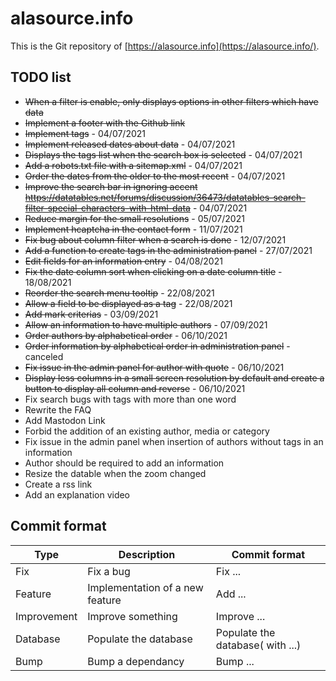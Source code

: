 
# alasource.info

This is the Git repository of [https://alasource.info](https://alasource.info/).

## TODO list

- ~~When a filter is enable, only displays options in other filters which have data~~
- ~~Implement a footer with the Github link~~
- ~~Implement tags~~ - 04/07/2021
- ~~Implement released dates about data~~ - 04/07/2021
- ~~Displays the tags list when the search box is selected~~ - 04/07/2021
- ~~Add a robots.txt file with a sitemap.xml~~ - 04/07/2021
- ~~Order the dates from the older to the most recent~~ - 04/07/2021
- ~~Improve the search bar in ignoring accent https://datatables.net/forums/discussion/36473/datatables-search-filter-special-characters-with-html-data~~ - 04/07/2021
- ~~Reduce margin for the small resolutions~~ - 05/07/2021
- ~~Implement hcaptcha in the contact form~~ - 11/07/2021
- ~~Fix bug about column filter when a search is done~~ - 12/07/2021
- ~~Add a function to create tags in the administration panel~~ - 27/07/2021
- ~~Edit fields for an information entry~~ - 04/08/2021
- ~~Fix the date column sort when clicking on a date column title~~ - 18/08/2021
- ~~Reorder the search menu tooltip~~ - 22/08/2021
- ~~Allow a field to be displayed as a tag~~ - 22/08/2021
- ~~Add mark criterias~~ - 03/09/2021
- ~~Allow an information to have multiple authors~~ - 07/09/2021
- ~~Order authors by alphabetical order~~ - 06/10/2021
- ~~Order information by alphabetical order in administration panel~~ - canceled
- ~~Fix issue in the admin panel for author with quote~~ - 06/10/2021
- ~~Display less columns in a small screen resolution by default and create a button to display all column and reverse~~ - 06/10/2021
- Fix search bugs with tags with more than one word
- Rewrite the FAQ
- Add Mastodon Link
- Forbid the addition of an existing author, media or category
- Fix issue in the admin panel when insertion of authors without tags in an information
- Author should be required to add an information
- Resize the datable when the zoom changed
- Create a rss link
- Add an explanation video

## Commit format

|Type|Description|Commit format|
|----|-----------|-------------|
|Fix|Fix a bug|Fix ...|
|Feature|Implementation of a new feature|Add ...|
|Improvement|Improve something|Improve ...|
|Database|Populate the database|Populate the database( with ...)|
|Bump|Bump a dependancy|Bump ...|

